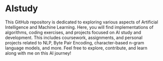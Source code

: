 # AIstudy
This GitHub repository is dedicated to exploring various aspects of Artificial Intelligence and Machine Learning. Here, you will find implementations of algorithms, coding exercises, and projects focused on AI study and development. This includes coursework, assignments, and personal projects related to NLP, Byte Pair Encoding, character-based n-gram language models, and more. Feel free to explore, contribute, and learn along with me on this AI journey!
